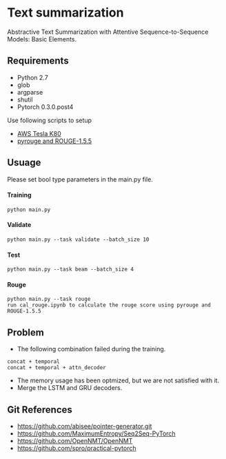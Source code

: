 # Text summarization

Abstractive Text Summarization with Attentive Sequence-to-Sequence Models: Basic Elements.

## Requirements

- Python 2.7
- glob
- argparse
- shutil
- Pytorch 0.3.0.post4

Use following scripts to setup
- [AWS Tesla K80](https://github.com/tshi04/seq2seq_coverage_ST/tree/master/tools/CONFIG)
- [pyrouge and ROUGE-1.5.5](https://github.com/tshi04/textsum_ST/tree/master/tools/ROUGE)


## Usuage

Please set bool type parameters in the main.py file.

#### Training
```
python main.py 
```
#### Validate
```
python main.py --task validate --batch_size 10
```
#### Test
```
python main.py --task beam --batch_size 4
```
#### Rouge
```
python main.py --task rouge
run cal_rouge.ipynb to calculate the rouge score using pyrouge and ROUGE-1.5.5
```

## Problem

- The following combination failed during the training.
```
concat + temporal
concat + temporal + attn_decoder
```
- The memory usage has been optmized, but we are not satisfied with it.
- Merge the LSTM and GRU decoders.

## Git References

- https://github.com/abisee/pointer-generator.git
- https://github.com/MaximumEntropy/Seq2Seq-PyTorch
- https://github.com/OpenNMT/OpenNMT
- https://github.com/spro/practical-pytorch
